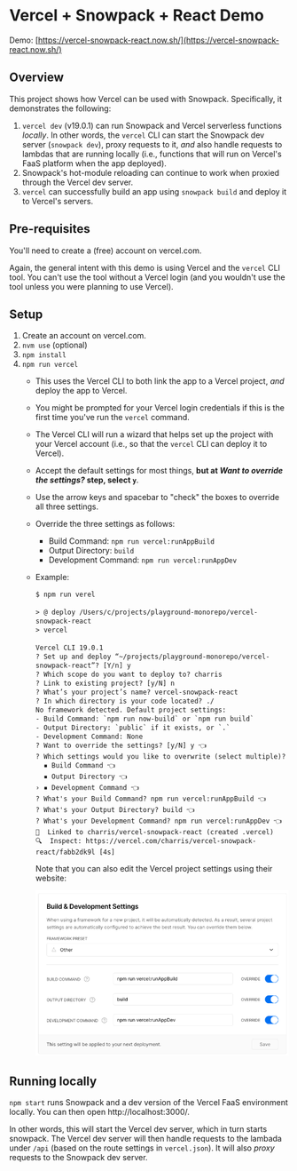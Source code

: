 # Vercel + Snowpack + React Demo

Demo: [https://vercel-snowpack-react.now.sh/](https://vercel-snowpack-react.now.sh/)

## Overview

This project shows how Vercel can be used with Snowpack. Specifically, it demonstrates the following:

  1. `vercel dev` (v19.0.1) can run Snowpack and Vercel serverless functions _locally_. In other words, the `vercel` CLI can start the Snowpack dev server (`snowpack dev`), proxy requests to it, _and_ also handle requests to lambdas that are running locally (i.e., functions that will run on Vercel's FaaS platform when the app deployed).
  1. Snowpack's hot-module reloading can continue to work when proxied through the Vercel dev server.
  1. `vercel` can successfully build an app using `snowpack build` and deploy it to Vercel's servers.

## Pre-requisites

You'll need to create a (free) account on vercel.com. 

Again, the general intent with this demo is using Vercel and the `vercel` CLI tool. You can't use the tool without a Vercel login (and you wouldn't use the tool unless you were planning to use Vercel).

## Setup

1. Create an account on vercel.com.
1. `nvm use` (optional)
1. `npm install`
1. `npm run vercel`
    - This uses the Vercel CLI to both link the app to a Vercel project, _and_ deploy the app to Vercel.
    - You might be prompted for your Vercel login credentials if this is the first time you've run the `vercel` command.
    - The Vercel CLI will run a wizard that helps set up the project with your Vercel account (i.e., so that the `vercel` CLI can deploy it to Vercel).
    - Accept the default settings for most things, **but at _Want to override the settings?_ step, select `y`**.
    - Use the arrow keys and spacebar to "check" the boxes to override all three settings.
    - Override the three settings as follows:
      - Build Command: `npm run vercel:runAppBuild`
      - Output Directory: `build`
      - Development Command: `npm run vercel:runAppDev`
    - Example:

        ```
        $ npm run verel

        > @ deploy /Users/c/projects/playground-monorepo/vercel-snowpack-react
        > vercel

        Vercel CLI 19.0.1
        ? Set up and deploy “~/projects/playground-monorepo/vercel-snowpack-react”? [Y/n] y
        ? Which scope do you want to deploy to? charris
        ? Link to existing project? [y/N] n
        ? What’s your project’s name? vercel-snowpack-react
        ? In which directory is your code located? ./
        No framework detected. Default project settings:
        - Build Command: `npm run now-build` or `npm run build`
        - Output Directory: `public` if it exists, or `.`
        - Development Command: None
        ? Want to override the settings? [y/N] y 👈
        ? Which settings would you like to overwrite (select multiple)? 
          ▪︎ Build Command 👈
          ▪︎ Output Directory 👈
        › ▪︎ Development Command 👈
        ? What's your Build Command? npm run vercel:runAppBuild 👈
        ? What's your Output Directory? build 👈
        ? What's your Development Command? npm run vercel:runAppDev 👈
        🔗  Linked to charris/vercel-snowpack-react (created .vercel)
        🔍  Inspect: https://vercel.com/charris/vercel-snowpack-react/fabb2dk9l [4s]
        ```
        
        Note that you can also edit the Vercel project settings using their website:

        ![Screenshot showing Vercel project settings](./docs/vercel-project-settings.png)

## Running locally

`npm start` runs Snowpack and a dev version of the Vercel FaaS environment locally. You can then open http://localhost:3000/.

In other words, this will start the Vercel dev server, which in turn starts snowpack. The Vercel dev server will then handle requests to the lambada under `/api` (based on the route settings in `vercel.json`). It will also _proxy_ requests to the Snowpack dev server.

